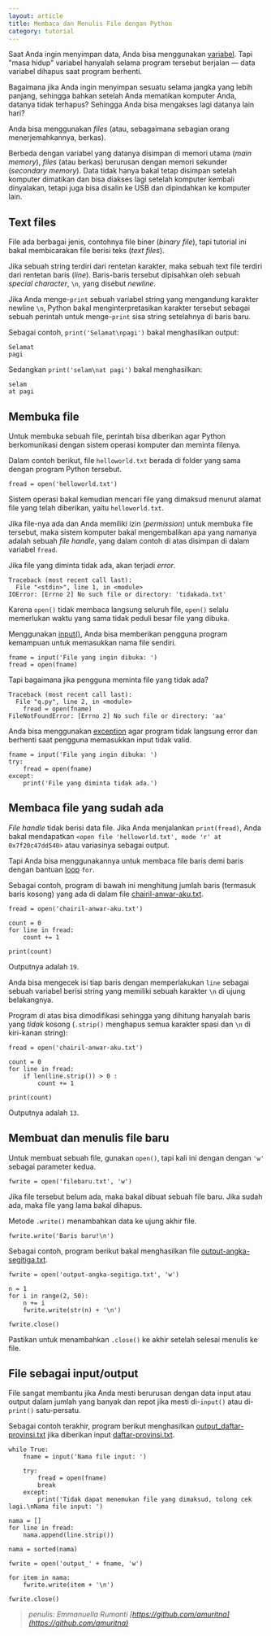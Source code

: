 ```yaml
---
layout: article
title: Membaca dan Menulis File dengan Python
category: tutorial
---
```


Saat Anda ingin menyimpan data, Anda bisa menggunakan [variabel](https://belajarpython.com/tutorial/variabel-python). Tapi "masa hidup" variabel hanyalah selama program tersebut berjalan — data variabel dihapus saat program berhenti.

Bagaimana jika Anda ingin menyimpan sesuatu selama jangka yang lebih panjang, sehingga bahkan setelah Anda mematikan komputer Anda, datanya tidak terhapus? Sehingga Anda bisa mengakses lagi datanya lain hari?

Anda bisa menggunakan *files* (atau, sebagaimana sebagian orang menerjemahkannya, berkas).

Berbeda dengan variabel yang datanya disimpan di memori utama (*main memory*), *files* (atau berkas) berurusan dengan memori sekunder (*secondary memory*). Data tidak hanya bakal tetap disimpan setelah komputer dimatikan dan bisa diakses lagi setelah komputer kembali dinyalakan, tetapi juga bisa disalin ke USB dan dipindahkan ke komputer lain.

## Text files
File ada berbagai jenis, contohnya file biner (*binary file*), tapi tutorial ini bakal membicarakan file berisi teks (*text files*).

Jika sebuah string terdiri dari rentetan karakter, maka sebuah text file terdiri dari rentetan baris (*line*). Baris-baris tersebut dipisahkan oleh sebuah *special character*, `\n`, yang disebut *newline*.

Jika Anda menge-`print` sebuah variabel string yang mengandung karakter newline `\n`, Python bakal menginterpretasikan karakter tersebut sebagai sebuah perintah untuk menge-`print` sisa string setelahnya di baris baru.

Sebagai contoh, `print('Selamat\npagi')` bakal menghasilkan output:
```
Selamat
pagi
```
Sedangkan `print('selam\nat pagi')` bakal menghasilkan:
```
selam
at pagi
```

## Membuka file
Untuk membuka sebuah file, perintah bisa diberikan agar Python berkomunikasi dengan sistem operasi komputer dan meminta filenya.

Dalam contoh berikut, file `helloworld.txt` berada di folder yang sama dengan program Python tersebut.

`fread = open('helloworld.txt')`

Sistem operasi bakal kemudian mencari file yang dimaksud menurut alamat file yang telah diberikan, yaitu `helloworld.txt`.

Jika file-nya ada dan Anda memiliki izin (*permission*) untuk membuka file tersebut, maka sistem komputer bakal mengembalikan apa yang namanya adalah sebuah *file handle*, yang dalam contoh di atas disimpan di dalam variabel `fread`.

Jika file yang diminta tidak ada, akan terjadi *error*.

```
Traceback (most recent call last):
  File "<stdin>", line 1, in <module>
IOError: [Errno 2] No such file or directory: 'tidakada.txt'
```

Karena `open()` tidak membaca langsung seluruh file, `open()` selalu memerlukan waktu yang sama tidak peduli besar file yang dibuka.

Menggunakan [input()](https://belajarpython.com/tutorial/file-io-python), Anda bisa memberikan pengguna program kemampuan untuk memasukkan nama file sendiri.

```
fname = input('File yang ingin dibuka: ')
fread = open(fname)
```

Tapi bagaimana jika pengguna meminta file yang tidak ada? 

```
Traceback (most recent call last):
  File "q.py", line 2, in <module>
    fread = open(fname)
FileNotFoundError: [Errno 2] No such file or directory: 'aa'
```

Anda bisa menggunakan [exception](https://belajarpython.com/tutorial/exception-python) agar program tidak langsung error dan berhenti saat pengguna memasukkan input tidak valid.

```
fname = input('File yang ingin dibuka: ')
try:
    fread = open(fname)
except:
    print('File yang diminta tidak ada.')
```

## Membaca file yang sudah ada

*File handle* tidak berisi data file. Jika Anda menjalankan `print(fread)`, Anda bakal mendapatkan `<open file 'helloworld.txt', mode 'r' at 0x7f20c47dd540>` atau variasinya sebagai output.

Tapi Anda bisa menggunakannya untuk membaca file baris demi baris dengan bantuan [loop](https://belajarpython.com/tutorial/loop-python) `for`.

Sebagai contoh, program di bawah ini menghitung jumlah baris (termasuk baris kosong) yang ada di dalam file [chairil-anwar-aku.txt](https://gist.github.com/amuritna/90ddfa39e707db74cf6ad8faae2beed5).

```
fread = open('chairil-anwar-aku.txt')

count = 0
for line in fread:
    count += 1

print(count)
```

Outputnya adalah `19`.

Anda bisa mengecek isi tiap baris dengan memperlakukan `line` sebagai sebuah variabel berisi string yang memiliki sebuah karakter `\n` di ujung belakangnya.

Program di atas bisa dimodifikasi sehingga yang dihitung hanyalah baris yang *tidak* kosong (`.strip()` menghapus semua karakter spasi dan `\n` di kiri-kanan string):

```
fread = open('chairil-anwar-aku.txt')

count = 0
for line in fread:
    if len(line.strip()) > 0 :
        count += 1

print(count)
```

Outputnya adalah `13`.

## Membuat dan menulis file baru
Untuk membuat sebuah file, gunakan `open()`, tapi kali ini dengan dengan `'w'` sebagai parameter kedua.

`fwrite = open('filebaru.txt', 'w')`

Jika file tersebut belum ada, maka bakal dibuat sebuah file baru. Jika sudah ada, maka file yang lama bakal dihapus.

Metode `.write()` menambahkan data ke ujung akhir file.

`fwrite.write('Baris baru!\n')`

Sebagai contoh, program berikut bakal menghasilkan file [output-angka-segitiga.txt](https://gist.github.com/amuritna/b03a2d4532fd8fd254945036ea299e6b).

```
fwrite = open('output-angka-segitiga.txt', 'w')

n = 1
for i in range(2, 50):
    n += i
    fwrite.write(str(n) + '\n')

fwrite.close()
```

Pastikan untuk menambahkan `.close()` ke akhir setelah selesai menulis ke file.

## File sebagai input/output

File sangat membantu jika Anda mesti berurusan dengan data input atau output dalam jumlah yang banyak dan repot jika mesti di-`input()` atau di-`print()` satu-persatu.

Sebagai contoh terakhir, program berikut menghasilkan [output_daftar-provinsi.txt](https://gist.github.com/amuritna/f1217628865dad591431f13d9626aa2a) jika diberikan input [daftar-provinsi.txt](https://gist.github.com/amuritna/c00f6c34e80d19381761d85bc0dcd0d9).

```
while True:
    fname = input('Nama file input: ')

    try:
        fread = open(fname)
        break
    except:
        print('Tidak dapat menemukan file yang dimaksud, tolong cek lagi.\nNama file input: ')

nama = []
for line in fread:
    nama.append(line.strip())

nama = sorted(nama)

fwrite = open('output_' + fname, 'w')

for item in nama:
    fwrite.write(item + '\n')

fwrite.close()
```


> *penulis: Emmanuella Rumanti [https://github.com/amuritna](https://github.com/amuritna)*

